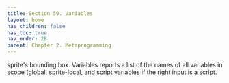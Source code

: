 ```yaml
---
title: Section 50. Variables
layout: home
has_children: false
has_toc: true
nav_order: 28
parent: Chapter 2. Metaprogramming 
---
```


sprite's bounding box. Variables reports a list of the names of all
variables in scope (global, sprite-local, and script variables if the
right input is a script.

